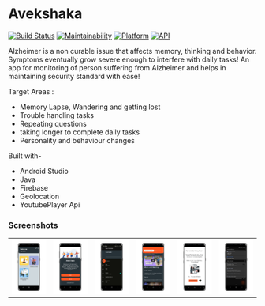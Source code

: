 # Avekshaka


[![Build Status](https://travis-ci.org/rob729/News-Feed.svg?branch=master)](https://travis-ci.org/rob729/News-Feed)
[![Maintainability](https://api.codeclimate.com/v1/badges/3cf040d355cfa3d4c3a4/maintainability)](https://codeclimate.com/github/rob729/News/maintainability)
[![Platform](https://img.shields.io/badge/platform-android-blue.svg)](http://developer.android.com/index.html)
[![API](https://img.shields.io/badge/API-20%2B-blue.svg?style=flat)](https://android-arsenal.com/api?level=20)

Alzheimer is a non curable issue that affects memory, thinking and behavior. Symptoms eventually grow severe enough to interfere with daily tasks!
An app for monitoring of person suffering from Alzheimer and helps in maintaining security standard with ease!

Target Areas :
- Memory Lapse, Wandering and getting lost
- Trouble handling tasks
- Repeating questions
- taking longer to complete daily tasks
- Personality and behaviour changes



Built with-
- Android Studio
- Java
- Firebase
- Geolocation
- YoutubePlayer Api

 
 ### Screenshots

      

<table>
        <tr>
           <td><img src = "https://github.com/Ishita03-Singh/Avekshaka/blob/master/avekshaka%20snapshots/1656184285606_100.PNG"  width="230"></td>
               <td><img src = "https://github.com/Ishita03-Singh/Avekshaka/blob/master/avekshaka%20snapshots/1656184460448_100.PNG" width="230"></td>
           <td><img src = "https://github.com/Ishita03-Singh/Avekshaka/blob/master/avekshaka%20snapshots/1656184295143_100.PNG"  width="230"></td>
           <td><img src = "https://github.com/Ishita03-Singh/Avekshaka/blob/master/avekshaka%20snapshots/1656184303090_100.PNG"  width="230"></td>
           <td><img src = "https://github.com/Ishita03-Singh/Avekshaka/blob/master/avekshaka%20snapshots/1656184313644_100.PNG" width="230"></td> 
         <td><img src = "https://github.com/Ishita03-Singh/Avekshaka/blob/master/avekshaka%20snapshots/1656184337942_100.PNG" width="230"></td>
            
        

</table>  

